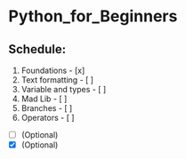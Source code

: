 # **Python_for_Beginners**
## Schedule:

1. Foundations - [x]
2. Text formatting - [ ]
3. Variable and types - [ ]
4. Mad Lib - [ ]
5. Branches - [ ]
6. Operators - [ ]

- [ ] \(Optional)
- [x] \(Optional)